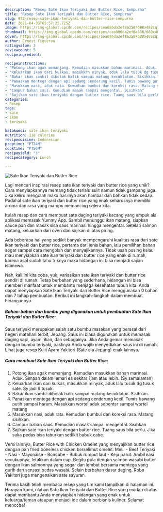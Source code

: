 ```yaml
---
description: "Resep Sate Ikan Teriyaki dan Butter Rice, Sempurna"
title: "Resep Sate Ikan Teriyaki dan Butter Rice, Sempurna"
slug: 972-resep-sate-ikan-teriyaki-dan-butter-rice-sempurna
date: 2021-04-08T05:57:25.725Z
image: https://img-global.cpcdn.com/recipes/cea086da2ef8a358/680x482cq70/sate-ikan-teriyaki-dan-butter-rice-foto-resep-utama.jpg
thumbnail: https://img-global.cpcdn.com/recipes/cea086da2ef8a358/680x482cq70/sate-ikan-teriyaki-dan-butter-rice-foto-resep-utama.jpg
cover: https://img-global.cpcdn.com/recipes/cea086da2ef8a358/680x482cq70/sate-ikan-teriyaki-dan-butter-rice-foto-resep-utama.jpg
author: Ernest Figueroa
ratingvalue: 3
reviewcount: 5
recipeingredient:

recipeinstructions:
- "Potong ikan agak memanjang. Kemudian masukkan bahan marinasi. Aduk. Simpan dalam lemari es sekitar 1jam atau lebih. (Sy semalaman)"
- "Keluarkan ikan dari kulkas, masukkan minyak, aduk lalu tusuk dg tusuk sate. Sy jadi 6 tusuk."
- "Bakar ikan sambil dibolak balik sampai matang kecoklatan. Sisihkan."
- "Panaskan mentega dengan api sedang cenderung kecil. Tumis bawang putih sampai harum. Masukkan wortel aduk sebentar sampai wortel matang"
- "Masukkan nasi, aduk rata. Kemudian bumbui dan koreksi rasa. Matang sisihkan."
- "Campur bahan saus. Kemudian masak sampai mengental. Sisihkan"
- "Sajikan sate ikan teriyaki dengan butter rice. Tuang saus bila perlu. Jika suka pedas bisa taburkan sedikit bubuk cabe."
categories:
- Resep
tags:
- sate
- ikan
- teriyaki

katakunci: sate ikan teriyaki 
nutrition: 118 calories
recipecuisine: Indonesian
preptime: "PT24M"
cooktime: "PT56M"
recipeyield: "3"
recipecategory: Lunch

---
```



![Sate Ikan Teriyaki dan Butter Rice](https://img-global.cpcdn.com/recipes/cea086da2ef8a358/680x482cq70/sate-ikan-teriyaki-dan-butter-rice-foto-resep-utama.jpg)

Lagi mencari inspirasi resep sate ikan teriyaki dan butter rice yang unik? Cara menyiapkannya memang tidak terlalu sulit namun tidak gampang juga. Jika keliru mengolah maka hasilnya akan hambar dan bahkan tidak sedap. Padahal sate ikan teriyaki dan butter rice yang enak seharusnya memiliki aroma dan rasa yang mampu memancing selera kita.

Itulah resep dan cara membuat sate daging teriyaki kacang yang empuk ala aplikasi memasak Yummy App. Sambil menunggu ikan matang, siapkan sauce pan dan masak sisa saus marinasi hingga mengental. Setelah salmon matang, keluarkan dari oven dan sajikan di atas piring.

Ada beberapa hal yang sedikit banyak mempengaruhi kualitas rasa dari sate ikan teriyaki dan butter rice, pertama dari jenis bahan, lalu pemilihan bahan segar sampai cara mengolah dan menyajikannya. Tidak usah pusing kalau mau menyiapkan sate ikan teriyaki dan butter rice yang enak di rumah, karena asal sudah tahu triknya maka hidangan ini bisa menjadi sajian istimewa.


Nah, kali ini kita coba, yuk, variasikan sate ikan teriyaki dan butter rice sendiri di rumah. Tetap berbahan yang sederhana, hidangan ini bisa memberi manfaat untuk membantu menjaga kesehatan tubuh kita. Anda dapat menyiapkan Sate Ikan Teriyaki dan Butter Rice menggunakan 0 bahan dan 7 tahap pembuatan. Berikut ini langkah-langkah dalam membuat hidangannya.

<!--inarticleads1-->

##### Bahan-bahan dan bumbu yang digunakan untuk pembuatan Sate Ikan Teriyaki dan Butter Rice:



Saus teriyaki merupakan salah satu bumbu masakan yang berasal dari negeri matahari terbit, Jepang. Saus ini biasa digunakan untuk memasak daging sapi, ayam, ikan, dan sebagainya. Jika Anda gemar memasak dengan bumbu teriyaki, pastinya Anda wajib menyediakan saus ini di rumah. Lihat juga resep Kulit Ayam Yakitori (Sate ala Jepang) enak lainnya. 

<!--inarticleads2-->

##### Cara membuat Sate Ikan Teriyaki dan Butter Rice:

1. Potong ikan agak memanjang. Kemudian masukkan bahan marinasi. Aduk. Simpan dalam lemari es sekitar 1jam atau lebih. (Sy semalaman)
1. Keluarkan ikan dari kulkas, masukkan minyak, aduk lalu tusuk dg tusuk sate. Sy jadi 6 tusuk.
1. Bakar ikan sambil dibolak balik sampai matang kecoklatan. Sisihkan.
1. Panaskan mentega dengan api sedang cenderung kecil. Tumis bawang putih sampai harum. Masukkan wortel aduk sebentar sampai wortel matang
1. Masukkan nasi, aduk rata. Kemudian bumbui dan koreksi rasa. Matang sisihkan.
1. Campur bahan saus. Kemudian masak sampai mengental. Sisihkan
1. Sajikan sate ikan teriyaki dengan butter rice. Tuang saus bila perlu. Jika suka pedas bisa taburkan sedikit bubuk cabe.


Versi lainnya, Butter Rice with Chicken Omelet yang menyajikan butter rice dengan pan fried boneless chicken berselimut omelet. Meli. - Beef Teriyaki - Nasi - Mayonaise - Boncabe - Bubuk rumput laut - Keju parut. Ambil nasi secukupnya, letakkan dalam cup. Begitu pula dengan salmon wasabi butter dengan ikan salmonnya yang segar dan lembut bersama mentega yang gurih dan sensasi pedas wasabi. Selain berbahan dasar daging, Roba Yakitori juga mengenalkan sate sayuran. 

Terima kasih telah membaca resep yang tim kami tampilkan di halaman ini. Harapan kami, olahan Sate Ikan Teriyaki dan Butter Rice yang mudah di atas dapat membantu Anda menyiapkan hidangan yang enak untuk keluarga/teman ataupun menjadi ide dalam berbisnis kuliner. Selamat mencoba!
